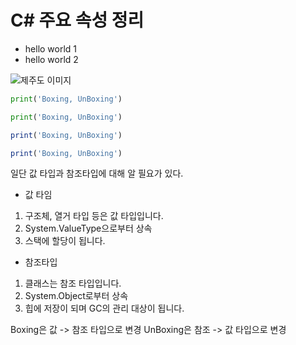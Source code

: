 # C# 주요 속성 정리

* hello world 1
* hello world 2

![제주도 이미지](img/deathCrown.jpg)

```python
print('Boxing, UnBoxing')
```
```py
print('Boxing, UnBoxing')
```
```javascript
print('Boxing, UnBoxing')
```
```js
print('Boxing, UnBoxing')
```

일단 값 타입과 참조타입에 대해 알 필요가 있다.
- 값 타임
1. 구조체, 열거 타입 등은 값 타입입니다.
2. System.ValueType으로부터 상속
3. 스택에 할당이 됩니다.

- 참조타입
1. 클래스는 참조 타입입니다.
2. System.Object로부터 상속
3. 힙에 저장이 되며 GC의 관리 대상이 됩니다.

Boxing은 값 -> 참조 타입으로 변경
UnBoxing은 참조 -> 값 타입으로 변경